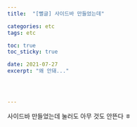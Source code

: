 ```yaml
---
title:  "[뻘글] 사이드바 만들었는데"

categories: etc
tags: etc

toc: true
toc_sticky: true

date: 2021-07-27
excerpt: "왜 안돼..."




---
```


사이드바 만들었는데 눌러도 아무 것도 안뜬다 ㅎ

